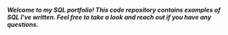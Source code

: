 ***Welcome to my SQL portfolio! This code repository contains examples of SQL I've written. Feel free to take a look and reach out if you have any questions.***

